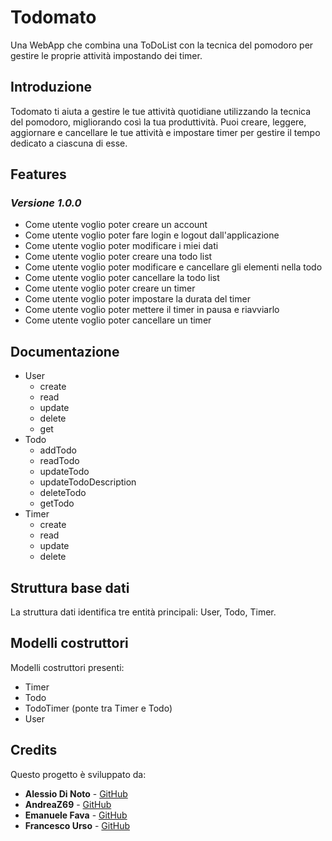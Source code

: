 <!-- @format -->

# Todomato

Una WebApp che combina una ToDoList con la tecnica del pomodoro per gestire le proprie attività impostando dei timer.

## Introduzione

Todomato ti aiuta a gestire le tue attività quotidiane utilizzando la tecnica del pomodoro, migliorando così la tua produttività. Puoi creare, leggere, aggiornare e cancellare le tue attività e impostare timer per gestire il tempo dedicato a ciascuna di esse.

<!-- ## Screenshot -->

<!-- ![Screenshot della WebApp](path/to/screenshot.png) -->

## Features

### _Versione 1.0.0_

- Come utente voglio poter creare un account
- Come utente voglio poter fare login e logout dall'applicazione
- Come utente voglio poter modificare i miei dati
- Come utente voglio poter creare una todo list
- Come utente voglio poter modificare e cancellare gli elementi nella todo
- Come utente voglio poter cancellare la todo list
- Come utente voglio poter creare un timer
- Come utente voglio poter impostare la durata del timer
- Come utente voglio poter mettere il timer in pausa e riavviarlo
- Come utente voglio poter cancellare un timer
<!-- - Visualizzazione dello stato delle attività e dei timer -->

## Documentazione

- User
  - create
  - read
  - update
  - delete
  - get
- Todo
  - addTodo
  - readTodo
  - updateTodo
  - updateTodoDescription
  - deleteTodo
  - getTodo
- Timer
  - create
  - read
  - update
  - delete

## Struttura base dati

La struttura dati identifica tre entità principali: User, Todo, Timer.

## Modelli costruttori

Modelli costruttori presenti:

- Timer
- Todo
- TodoTimer (ponte tra Timer e Todo)
- User

## Credits

Questo progetto è sviluppato da:

- **Alessio Di Noto** - [GitHub](https://github.com/AlessioDiNoto)
- **AndreaZ69** - [GitHub](https://github.com/AndreaZ69)
- **Emanuele Fava** - [GitHub](https://github.com/EmanueleFava)
- **Francesco Urso** - [GitHub](https://github.com/francesco-urso)
